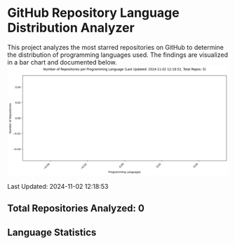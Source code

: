 # GitHub Repository Language Distribution Analyzer
This project analyzes the most starred repositories on GitHub to determine the distribution of programming languages used. The findings are visualized in a bar chart and documented below.
![Language Distribution Bar Chart](language_distribution_bar_chart.png)

Last Updated: 2024-11-02 12:18:53

## Total Repositories Analyzed: 0

## Language Statistics
